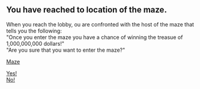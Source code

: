 ## You have reached to location of the maze.
When you reach the lobby, ou are confronted with the host of the maze that tells you the following:   
"Once you enter the maze you have a chance of winning the treasue of 1,000,000,000 dollars!"   
"Are you sure that you want to enter the maze?"   

[Maze]("../images/maze.png")
  
[Yes!](enter-maze.md)   
[No!](enter-maze-no.md)